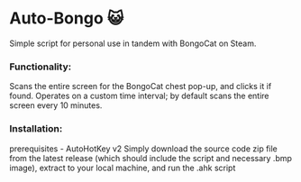 # Auto-Bongo 😺

Simple script for personal use in tandem with BongoCat on Steam.

### Functionality:
Scans the entire screen for the BongoCat chest pop-up, and clicks it if found. Operates on a custom time interval; by default scans the entire screen every 10 minutes.

### Installation:
prerequisites - AutoHotKey v2
Simply download the source code zip file from the latest release (which should include the script and necessary .bmp image), extract to your local machine, and run the .ahk script
